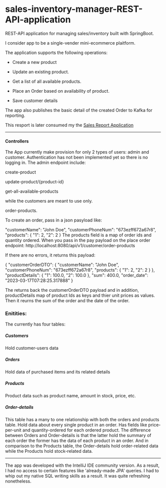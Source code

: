 # sales-inventory-manager-REST-API-application
REST-API application for managing sales/inventory built with SpringBoot.

I consider app to be a single-vender mini-ecommerce plaitform.

The application supports the following operations:

* Create a new product

* Update an existing product.

* Get a list of all available products.

* Place an Order based on availability of product.

* Save customer details


The app also publishes the basic detail of the created Order to Kafka for reporting.

This resport is later consumed my the [Sales Report Application](https://github.com/Amy-Oji/kafka-reporder)

____
#### Controllers

The App currently make provision for only 2 types of users: admin and customer. 
Authentication has not been implemented yet so there is no logging in. 
The admin endpoint include:

create-product

update-product/{product-id}

get-all-available-products

while the customers are meant to use only. 

order-products.

To create an order, pass in a json pasyload like:

  "customerName": "John Doe",
    "customerPhoneNum": "673ezff672a67r8",
    "products": {
        "1": 2,
        "2": 2
    }
The products field is a map of order ids and quantity ordered.
When you pass in the pay payload on the place order endpoint:
http://localhost:8080/api/v1/customer/order-products

If there are no errors, it returns this payload:

{
    "customerOrderDTO": {
        "customerName": "John Doe",
        "customerPhoneNum": "673ezff672a67r8",
        "products": {
            "1": 2,
            "2": 2
        }
    },
    "productDetails": {
        "1": 100.0,
        "2": 100.0
    },
    "sum": 400.0,
    "order_date": "2023-03-17T07:28:25.317888"
}

The returns back the customerOrderDTO payload and in addition, productDetails map of product Ids as keys and thier unit prices as values. 
Then it reurns the sum of the order and the date of the order. 

### Enitities:

The currently has four tables:

##### Customers 
Hold customer-users data 

##### Orders
Hold data of purchased items and its related details 
##### Products
Product data such as product name, amount in stock, price, etc.
##### Order-details
This table has a many to one relationship with both the orders and products table. 
Hold data about every single product in an order.
Has fields like price-per-unit and quantity-ordered for each ordered product. 
The difference between Orders and Order-details is that the latter hold the summary of each order
the former has the data of each product in an order. 
And in comparison to the Products table, 
the Order-details hold order-related data while the Products hold stock-related data. 


_____
The app was developed with the IntelliJ IDE community version. As a result, 
I had no access to certain features like 'already-made JPA' queries.
I had to whip out my native SQL writing skills as a result. It was quite refreshing nonetheless.

